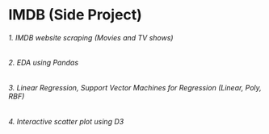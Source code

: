 # IMDB (Side Project)
###### 1. IMDB website scraping (Movies and TV shows)
###### 2. EDA using Pandas
###### 3. Linear Regression, Support Vector Machines for Regression (Linear, Poly, RBF)
###### 4. Interactive scatter plot using D3